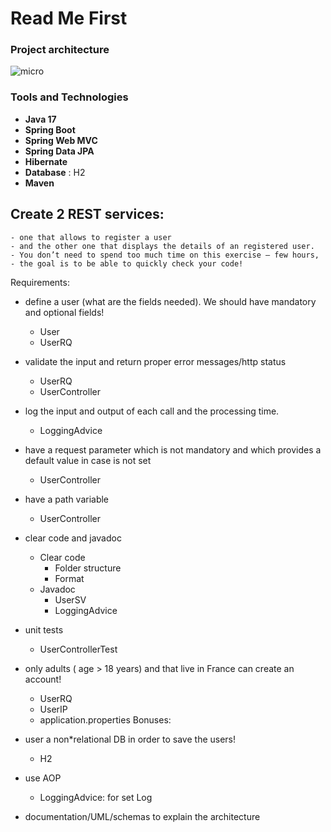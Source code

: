 # Read Me First

### Project architecture

![micro](https://www.researchgate.net/profile/Sr-Swamy/publication/341151097/figure/fig2/AS:887752266616836@1588668042046/Fig-2-Architecture-flow-of-spring-boot-Applications-Spring-boot-uses-all-the-features.ppm)

### Tools and Technologies

- **Java 17**
- **Spring Boot** 
- **Spring Web MVC**
- **Spring Data JPA**
- **Hibernate**
- **Database** : H2
- **Maven**
  
## Create 2 REST services: 
    - one that allows to register a user 
    - and the other one that displays the details of an registered user.
    - You don’t need to spend too much time on this exercise – few hours, 
    - the goal is to be able to quickly check your code!

Requirements:
* define a user (what are the fields needed). We should have mandatory and optional fields!
  - User 
  - UserRQ

* validate the input and return proper error messages/http status
  - UserRQ
  - UserController

* log the input and output of each call and the processing time.
  - LoggingAdvice

* have a request parameter which is not mandatory and which provides a default value in case is not set
  - UserController

* have a path variable
  - UserController
* clear code and javadoc
  + Clear code
    - Folder structure 
    - Format
  + Javadoc
    - UserSV
    - LoggingAdvice
* unit tests
  - UserControllerTest

* only adults ( age > 18 years) and that live in France can create an account!
  - UserRQ
  - UserIP
  - application.properties
  Bonuses:
* user a non*relational DB in order to save the users!
  - H2
* use AOP
  - LoggingAdvice: for set Log
* documentation/UML/schemas to explain the architecture
